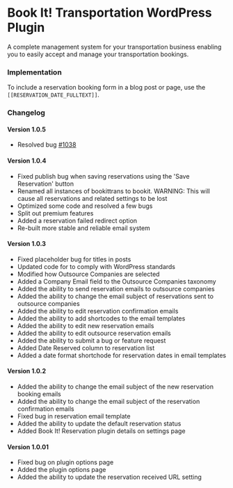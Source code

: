 Book It! Transportation WordPress Plugin
======================

A complete management system for your transportation business enabling you to easily accept and manage your transportation bookings.

<h3>Implementation</h3>

To include a reservation booking form in a blog post or page, use the <code>[[RESERVATION_DATE_FULLTEXT]]</code>.

<h3>Changelog</h3>

<h4>Version 1.0.5</h4>
<ul>
<li>Resolved bug <a href="http://www.benmarshall.me/bugs/confirmation-id-not-generated/">#1038</a>
</ul>

<h4>Version 1.0.4</h4>
<ul>
<li>Fixed publish bug when saving reservations using the 'Save Reservation' button
<li>Renamed all instances of bookittrans to bookit. WARNING: This will cause all reservations and related settings to be lost
<li>Optimized some code and resolved a few bugs
<li>Split out premium features
<li>Added a reservation failed redirect option
<li>Re-built more stable and reliable email system
</ul>

<h4>Version 1.0.3</h4>
<ul>
<li>Fixed placeholder bug for titles in posts
<li>Updated code for to comply with WordPress standards
<li>Modified how Outsource Companies are selected
<li>Added a Company Email field to the Outsource Companies taxonomy
<li>Added the ability to send reservation emails to outsource companies
<li>Added the ability to change the email subject of reservations sent to outsource companies
<li>Added the ability to edit reservation confirmation emails
<li>Added the ability to add shortcodes to the email templates
<li>Added the ability to edit new reservation emails
<li>Added the ability to edit outsource reservation emails
<li>Added the ability to submit a bug or feature request
<li>Added Date Reserved column to reservation list
<li>Added a date format shortchode for reservation dates in email templates
</ul>

<h4>Version 1.0.2</h4>
<ul>
<li>Added the ability to change the email subject of the new reservation booking emails
<li>Added the ability to change the email subject of the reservation confirmation emails
<li>Fixed bug in reservation email template
<li>Added the ability to update the default reservation status
<li>Added Book It! Reservation plugin details on settings page
</ul>

<h4>Version 1.0.01</h4>
<ul>
<li>Fixed bug on plugin options page
<li>Added the plugin options page
<li>Added the ability to update the reservation received URL setting
</ul>